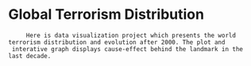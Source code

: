 # Global Terrorism Distribution
         Here is data visualization project which presents the world terrorism distribution and evolution after 2000. The plot and 
     interative graph displays cause-effect behind the landmark in the last decade.
